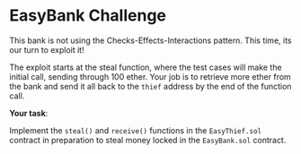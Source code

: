 # EasyBank Challenge

This bank is not using the Checks-Effects-Interactions pattern. This time, its our turn to exploit it! 

The exploit starts at the steal function, where the test cases will make the initial call, sending through 100 ether. Your job is to retrieve more ether from the bank and send it all back to the `thief` address by the end of the function call.

**Your task**:

Implement the `steal()` and `receive()` functions in the `EasyThief.sol` contract in preparation to steal money locked in the `EasyBank.sol` contract.
